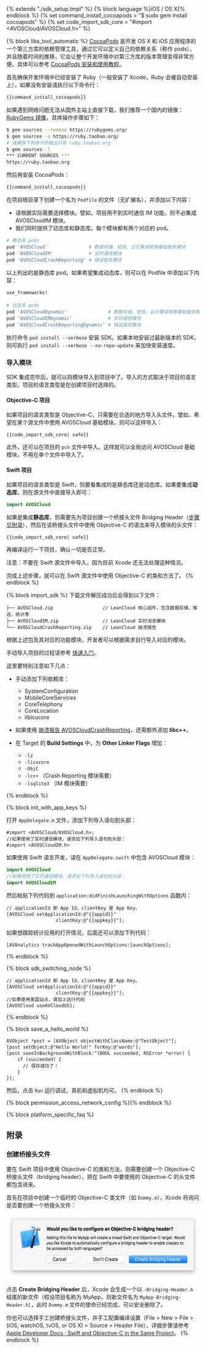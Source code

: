 {% extends "./sdk_setup.tmpl" %}
{% block language %}iOS / OS X{% endblock %} 
{% set command_install_cocoapods = "$ sudo gem install cocoapods" %}
{% set code_import_sdk_core = "#import <AVOSCloud/AVOSCloud.h>" %}

{% block libs_tool_automatic %}
[CocoaPods](http://www.cocoapods.org/) 是开发 OS X 和 iOS 应用程序的一个第三方库的依赖管理工具，通过它可以定义自己的依赖关系（称作 pods），并且随着时间的推移，它会让整个开发环境中对第三方库的版本管理变得非常方便。具体可以参考 [CocoaPods 安装和使用教程](http://code4app.com/article/cocoapods-install-usage)。

首先确保开发环境中已经安装了 Ruby（一般安装了 Xcode，Ruby 会被自动安装上），如果没有安装请执行以下命令行：

```sh
{{command_install_cocoapods}}
```

如果遇到网络问题无法从国外主站上直接下载，我们推荐一个国内的镜像：[RubyGems 镜像](http://ruby.taobao.org/)，具体操作步骤如下：

```sh
$ gem sources --remove https://rubygems.org/
$ gem sources -a https://ruby.taobao.org/
# 请确保下列命令的输出只有 ruby.taobao.org
$ gem sources -l
*** CURRENT SOURCES ***
https://ruby.taobao.org
```

然后再安装 CocoaPods：

```sh
{{command_install_cocoapods}}
```

在项目根目录下创建一个名为 `Podfile` 的文件（无扩展名），并添加以下内容：

- 请根据实际需要选择模块。譬如，项目用不到实时通信 IM 功能，则不必集成 AVOSCloudIM 模块。
- 我们同时提供了动态库和静态库。每个模块都有两个对应的 pod。

```sh
# 静态库 pods
pod 'AVOSCloud'               # 数据存储、短信、云引擎调用等基础服务模块
pod 'AVOSCloudIM'             # 实时通信模块
pod 'AVOSCloudCrashReporting' # 错误报告模块
```

以上列出的是静态库 pod。如果希望集成动态库，则可以在 Podfile 中添加以下内容：

```sh
use_frameworks!

# 动态库 pods
pod 'AVOSCloudDynamic'               # 数据存储、短信、云引擎调用等基础服务模块
pod 'AVOSCloudIMDynamic'             # 实时通信模块
pod 'AVOSCloudCrashReportingDynamic' # 错误报告模块
```

执行命令 `pod install --verbose` 安装 SDK。如果本地安装过最新版本的 SDK，则可执行 `pod install --verbose --no-repo-update` 来加快安装速度。

### 导入模块

SDK 集成完毕后，就可以将模块导入到项目中了。导入的方式取决于项目的语言类型。项目的语言类型是在创建项目时选择的。

#### Objective-C 项目

如果项目的语言类型是 Objective-C，只需要在合适的地方导入头文件。譬如，希望在某个源文件中使用 AVOSCloud 基础模块，则可以这样导入：

```objc
{{code_import_sdk_core| safe}}
```

此外，还可以在项目的 `pch` 文件中导入。这样就可以全局访问 AVOSCloud 基础模块，不用在单个文件中导入了。

#### Swift 项目

如果项目的语言类型是 Swift，则要看集成的是静态库还是动态库。如果要集成**动态库**，则在源文件中直接导入即可：

```swift
import AVOSCloud
```

如果是集成**静态库**，则需要先为项目创建一个桥接头文件 Bridging Header（[步骤见附录](#创建桥接头文件)），然后在该桥接头文件中使用 Objective-C 的语法来导入模块的头文件：

```objc
{{code_import_sdk_core| safe}}
```

再编译运行一下项目，确认一切是否正常。

<div class="callout callout-info">注意：不要在 Swift 源文件中导入，因为目前 Xcode 还无法处理这种情况。</div>

完成上述步骤，就可以在 Swift 源文件中使用 Objective-C 的类和方法了。
{% endblock %}

{% block import_sdk %}
下载文件解压成功后会得到以下文件：

```
├── AVOSCloud.zip                  // LeanCloud 核心组件，包含数据存储、推送、统计等
├── AVOSCloudIM.zip                // LeanCloud 实时消息模块                          
└── AVOSCloudCrashReporting.zip    // LeanCloud 崩溃报告
```
根据上述包及其对应的功能模块，开发者可以根据需求自行导入对应的模块。

手动导入项目的过程请参考 [快速入门](/start.html)。

这里要特别注意如下几点：

* 手动添加下列依赖库：
  * SystemConfiguration
  * MobileCoreServices
  * CoreTelephony
  * CoreLocation
  * libicucore

* 如果使用 [崩溃报告 AVOSCloudCrashReporting](./ios_crashreporting_guide.html)，还需额外添加 **libc++**。

* 在 Target 的 **Build Settings** 中，为 **Other Linker Flags** 增加：
  * `-lz`
  * `-licucore`
  * `-ObjC`
  * `-lc++` （Crash Reporting 模块需要）
  * `-lsqlite3` （IM 模块需要）

{% endblock %}

{% block init_with_app_keys %}

打开 `AppDelegate.m` 文件，添加下列导入语句到头部：

```
#import <AVOSCloud/AVOSCloud.h>;
//如果使用了实时通信模块，请添加下列导入语句到头部：
#import <AVOSCloudIM.h>
```

如果使用 Swift 语言开发，请在 `AppDelegate.swift` 中包含 AVOSCloud 模块：

```swift
import AVOSCloud
//如果使用了实时通信模块，请添加下列导入语句到头部：
import AVOSCloudIM
```

然后粘贴下列代码到 `application:didFinishLaunchingWithOptions` 函数内：

```objc
// applicationId 即 App Id，clientKey 是 App Key。
[AVOSCloud setApplicationId:@"{{appid}}"
                  clientKey:@"{{appkey}}"];
```

如果想跟踪统计应用的打开情况，后面还可以添加下列代码：

```objc
[AVAnalytics trackAppOpenedWithLaunchOptions:launchOptions];
```

{% endblock %}

{% block sdk_switching_node %}

```
// applicationId 即 App Id，clientKey 是 App Key。
[AVOSCloud setApplicationId:@"{{appid}}"
                  clientKey:@"{{appkey}}"];
//如果使用美国站点，请加上这行代码 
[AVOSCloud useAVCloudUS];
```
{% endblock %}

{% block save_a_hello_world %}

```
AVObject *post = [AVObject objectWithClassName:@"TestObject"];
[post setObject:@"Hello World!" forKey:@"words"];
[post saveInBackgroundWithBlock:^(BOOL succeeded, NSError *error) {
    if (succeeded) {
      // 保存成功了！
    }
}];
```

然后，点击 `Run` 运行调试，真机和虚拟机均可。
{% endblock %}

{% block permission_access_network_config %}{% endblock %}

{% block platform_specific_faq %}
## 附录

### 创建桥接头文件

要在 Swift 项目中使用 Objective-C 的类和方法，则需要创建一个 Objective-C 桥接头文件（bridging header），把在 Swift 中要使用的 Objective-C 的头文件都包含进来。

首先在项目中创建一个临时的 Objective-C 类文件（如 `Dummy.m`），Xcode 将询问是否要创建一个桥接头文件：

<img src="images/bridgingheader_2x.png" width="592" height="168">

点击 **Create Bridging Header** 后，Xcode 会生成一个以 `-Bridging-Header.h` 结尾的新文件（假设项目名称为 MyApp，则新文件名为 `MyApp-Bridging-Header.h`），此时 `Dummy.m` 文件的使命已经完成，可以安全删除了。

你也可以选择手工创建桥接头文件，并手工配置编译设置（File > New > File > (iOS, watchOS, tvOS, or OS X) > Source > Header File），详细步骤请参考 [Apple Developer Docs &middot; Swift and Objective-C in the Same Project](
https://developer.apple.com/library/ios/documentation/Swift/Conceptual/BuildingCocoaApps/MixandMatch.html#//apple_ref/doc/uid/TP40014216-CH10-ID122)。
{% endblock %}
